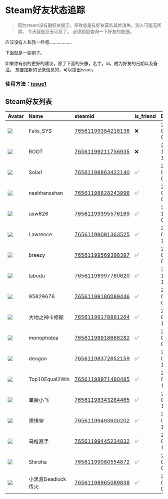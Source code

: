 # Steam好友状态追踪

> 因为steam没有删好友提示，导致总是有好友莫名其妙消失，别人可能无所谓，
> 今天我是忍无可忍了。 必须狠狠查询一下好友的底细。

应该没有人和我一样吧………………

下面就是一些例子。

如果你有别的更好的建议，除了下面的头像，名字，id，成为好友的日期以及备注。 想要加新的记录信息的，可以提出issue。

### 使用方法：[issue1](https://github.com/systemannounce/SteamFriends/issues/1)

## Steam好友列表

| Avatar                                                                            | Name           | steamid                                                                     | is_friend   | BFD                 | Remark   |
|:----------------------------------------------------------------------------------|:---------------|:----------------------------------------------------------------------------|:------------|:--------------------|:---------|
| ![](https://avatars.steamstatic.com/d41abd4be0b3769e1919802da758591a11639b13.jpg) | Felix_SYS      | [76561199384218136](https://steamcommunity.com/profiles/76561199384218136/) | ❌           | 2022-08-14 01:06:38 |          |
| ![](https://avatars.steamstatic.com/ef15d4fa577672454e11c4dc5fbfa9fc71722ede.jpg) | ROOT           | [76561199211756935](https://steamcommunity.com/profiles/76561199211756935/) | ❌           | 2021-10-02 11:23:03 |          |
| ![](https://avatars.steamstatic.com/3604ac34b47c87e187d151f22aa17e107253ce34.jpg) | Solari         | [76561198863422140](https://steamcommunity.com/profiles/76561198863422140/) | ✅           | 2023-08-31 06:33:05 |          |
| ![](https://avatars.steamstatic.com/3edab687c924d0aa4449c9eb80c0855051b1f41c.jpg) | nashhansshan   | [76561198828243996](https://steamcommunity.com/profiles/76561198828243996/) | ✅           | 2023-01-02 03:20:08 |          |
| ![](https://avatars.steamstatic.com/fef49e7fa7e1997310d705b2a6158ff8dc1cdfeb.jpg) | uxw626         | [76561199395576169](https://steamcommunity.com/profiles/76561199395576169/) | ✅           | 2023-10-25 05:16:00 |          |
| ![](https://avatars.steamstatic.com/fef49e7fa7e1997310d705b2a6158ff8dc1cdfeb.jpg) | Lawrence       | [76561199091363525](https://steamcommunity.com/profiles/76561199091363525/) | ✅           | 2023-03-17 15:47:51 |          |
| ![](https://avatars.steamstatic.com/99dcf700e1ba69d55ee4ed3aa180279c2fd0a519.jpg) | breezy         | [76561199569398397](https://steamcommunity.com/profiles/76561199569398397/) | ✅           | 2024-08-03 04:55:50 |          |
| ![](https://avatars.steamstatic.com/889355fa03e3d2e52ddf5b2db5d24afa7d9ce8f6.jpg) | labodu         | [76561198997760620](https://steamcommunity.com/profiles/76561198997760620/) | ✅           | 2020-10-07 15:36:42 |          |
| ![](https://avatars.steamstatic.com/d80939217b1e0c331c14ec3b3c6bd0ae8e2dc402.jpg) | 95829676       | [76561199180089446](https://steamcommunity.com/profiles/76561199180089446/) | ✅           | 2024-08-25 08:00:58 |          |
| ![](https://avatars.steamstatic.com/fef49e7fa7e1997310d705b2a6158ff8dc1cdfeb.jpg) | 大地之神卡修斯        | [76561199178891264](https://steamcommunity.com/profiles/76561199178891264/) | ✅           | 2023-03-17 15:46:59 |          |
| ![](https://avatars.steamstatic.com/e87760471dc2807c4affdf1de0287b59ffba9dcc.jpg) | monophobia     | [76561198918666282](https://steamcommunity.com/profiles/76561198918666282/) | ✅           | 2024-03-27 08:23:36 |          |
| ![](https://avatars.steamstatic.com/757b6cbb6ed3be6a45d8543e129fbbe766857dbf.jpg) | deogon         | [76561198372652159](https://steamcommunity.com/profiles/76561198372652159/) | ✅           | 2023-09-14 11:30:24 |          |
| ![](https://avatars.steamstatic.com/8205908e792d85aa4ef78a757e12ceb6c6d41c5e.jpg) | Top10Equal2Win | [76561198971480485](https://steamcommunity.com/profiles/76561198971480485/) | ✅           | 2024-09-09 16:40:39 |          |
| ![](https://avatars.steamstatic.com/d2ef7a3bdee7cfafecfee8dceaf9bbdf478c4f6e.jpg) | 卑微小飞           | [76561198343284465](https://steamcommunity.com/profiles/76561198343284465/) | ✅           | 2024-09-09 16:40:55 |          |
| ![](https://avatars.steamstatic.com/148ff422f2245ab66abfeabf3f7506861d6b703b.jpg) | 熏悟空            | [76561199493600202](https://steamcommunity.com/profiles/76561199493600202/) | ✅           | 2024-09-10 13:14:16 |          |
| ![](https://avatars.steamstatic.com/6c4a09731b3dd9bc1c09eb9e3101a4e8e5841a3d.jpg) | 马枪高手           | [76561199445234832](https://steamcommunity.com/profiles/76561199445234832/) | ✅           | 2024-09-10 15:59:03 |          |
| ![](https://avatars.steamstatic.com/9ab854c23ad39c58c4a0dcb78a9104a2cd9691d4.jpg) | Shiroha        | [76561199080554872](https://steamcommunity.com/profiles/76561199080554872/) | ✅           | 2024-09-10 04:01:06 |          |
| ![](https://avatars.steamstatic.com/126121d87dc0feb962e4a40a937a5cabd1e78dbc.jpg) | 小黑盒Deadlock传火  | [76561198965089838](https://steamcommunity.com/profiles/76561198965089838/) | ✅           | 2024-09-20 01:19:45 |          |